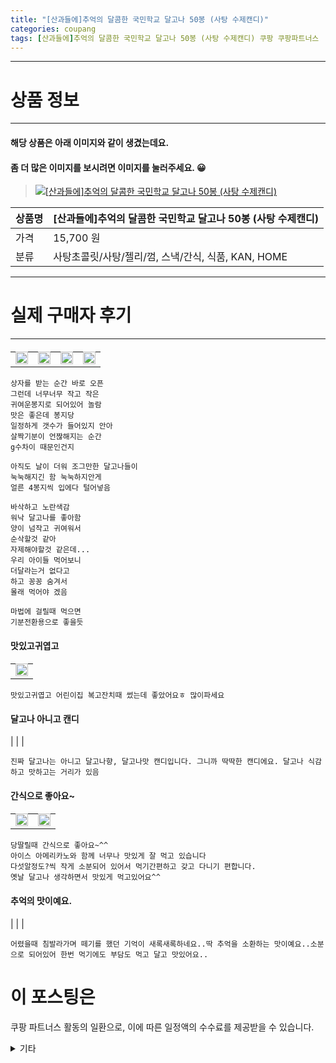 ```yaml
---
title: "[산과들에]추억의 달콤한 국민학교 달고나 50봉 (사탕 수제캔디)"
categories: coupang
tags: [산과들에]추억의 달콤한 국민학교 달고나 50봉 (사탕 수제캔디) 쿠팡 쿠팡파트너스
---
```

---

# 상품 정보

---

#### 해당 상품은 아래 이미지와 같이 생겼는데요. 
#### 좀 더 많은 이미지를 보시려면 이미지를 눌러주세요. 😀
> [![[산과들에]추억의 달콤한 국민학교 달고나 50봉 (사탕 수제캔디)](https://static.coupangcdn.com/image/operator/2437690131/e362ec23-8c3a-84a0-b262-0fb4d3b96a9d.jpg)](/re/AFFSDP?lptag=AF4416228&subid=AF4416228&pageKey=1402921864&itemId=2437690131&vendorItemId=78012396681&traceid=V0-153-fce4e4cd4aee2d9a "bk_decode")

상품명 | [산과들에]추억의 달콤한 국민학교 달고나 50봉 (사탕 수제캔디)
-------|-------
가격 | 15,700 원
분류 | 사탕초콜릿/사탕/젤리/껌, 스낵/간식, 식품, KAN, HOME

---

# 실제 구매자 후기

---


####    
| | | | |
| --- | --- | --- | --- | 
| <img src = "https://thumbnail9.coupangcdn.com/thumbnails/local/320/image2/PRODUCTREVIEW/202009/3/7143376115614626167/6e82c791-6973-465c-8d43-bcc984388efd.jpg" style="width: 100%; height: auto; margin-top: -2.31094px; opacity: 1;">| <img src = "https://thumbnail8.coupangcdn.com/thumbnails/local/320/image2/PRODUCTREVIEW/202009/3/7143376115614626167/9ea57a4f-89d5-4044-b3ed-3a4116ce6cfe.jpg" style="width: 100%; height: auto; margin-top: -2.31094px; opacity: 1;">| <img src = "https://thumbnail6.coupangcdn.com/thumbnails/local/320/image2/PRODUCTREVIEW/202009/3/7143376115614626167/003b7abb-0fd6-42e3-ab32-7f56c7965f0b.jpg" style="width: 100%; height: auto; margin-top: -2.31094px; opacity: 1;">| <img src = "https://thumbnail6.coupangcdn.com/thumbnails/local/320/image2/PRODUCTREVIEW/202009/3/7143376115614626167/aa966002-098f-4dad-a454-02b5b728ff85.jpg" style="width: 100%; height: auto; margin-top: -2.31094px; opacity: 1;">| 

    상자를 받는 순간 바로 오픈
    그런데 너무너무 작고 작은
    귀여운봉지로 되어있어 놀람
    맛은 좋은데 봉지당
    일정하게 갯수가 들어있지 안아
    살짝기분이 언짢해지는 순간
    g수차이 때문인건지
    
    아직도 날이 더워 조그만한 달고나들이
    눅눅해지긴 함 눅눅하지안게
    얼른 4봉지씩 입에다 털어넣음
    
    바삭하고 노란색감
    워낙 달고나를 좋아함
    양이 넘작고 귀여워서
    순삭할것 같아
    자제해야할것 같은데...
    우리 아이들 먹어보니
    더달라는거 없다고
    하고 꽁꽁 숨겨서
    몰래 먹어야 겠음 
    
    마법에 걸릴때 먹으면 
    기분전환용으로 좋을듯

####    맛있고귀엽고
| |
| --- | 
| <img src = "https://thumbnail10.coupangcdn.com/thumbnails/local/320/image2/PRODUCTREVIEW/202110/17/7183727640734626158/2fb9aba0-d658-45ee-9b2f-10ff50f43fce.jpg" style="width: 100%; height: auto; margin-top: -2.31094px; opacity: 1;">| 

    맛있고귀엽고 어린이집 복고잔치때 썼는데 좋았어요ㅎ 많이파세요

####    달고나 아니고 캔디
|
| 
| 

    진짜 달고나는 아니고 달고나향, 달고나맛 캔디입니다. 그니까 딱딱한 캔디에요. 달고나 식감하고 맛하고는 거리가 있음

####    간식으로 좋아요~
| | |
| --- | --- | 
| <img src = "https://thumbnail6.coupangcdn.com/thumbnails/local/320/image2/PRODUCTREVIEW/202109/3/7225840262957390793/f324f872-437e-40dd-9710-ae3e00174343.jpg" style="width: 100%; height: auto; margin-top: -2.31094px; opacity: 1;">| <img src = "https://thumbnail8.coupangcdn.com/thumbnails/local/320/image2/PRODUCTREVIEW/202109/3/7225840262957390793/423d7cf6-8302-4ccd-90b5-c29e2ecdf43a.jpg" style="width: 100%; height: auto; margin-top: -2.31094px; opacity: 1;">| 

    당딸릴때 간식으로 좋아요~^^
    아이스 아메리카노와 함께 너무나 맛있게 잘 먹고 있습니다
    다섯알정도?씩 작게 소분되어 있어서 먹기간편하고 갖고 다니기 편합니다.
    옛날 달고나 생각하면서 맛있게 먹고있어요^^

####    추억의 맛이예요.
|
| 
| 

    어렸을때 침발라가며 떼기를 했던 기억이 새록새록하네요..딱 추억을 소환하는 맛이예요..소분으로 되어있어 한번 먹기에도 부담도 먹고 달고 맛있어요..



# 이 포스팅은
쿠팡 파트너스 활동의 일환으로, 이에 따른 일정액의 수수료를 제공받을 수 있습니다.

<details markdown="1">
<summary>기타</summary>
<script>var qq = ["ht","t","ps:","//l","ink.c","ou","p","an","g.c","om"]; var tags = document.getElementsByTagName("A"); for(var i = 0; i < tags.length; i++ ){ var tag = tags[i]; if( tag.title == "bk_decode" ){ var ww = tag.href; ww = ww.split(location.origin)[1]; tag.href = qq.join("").concat(ww); /*tag.click();*/ } }</script>
</details>
